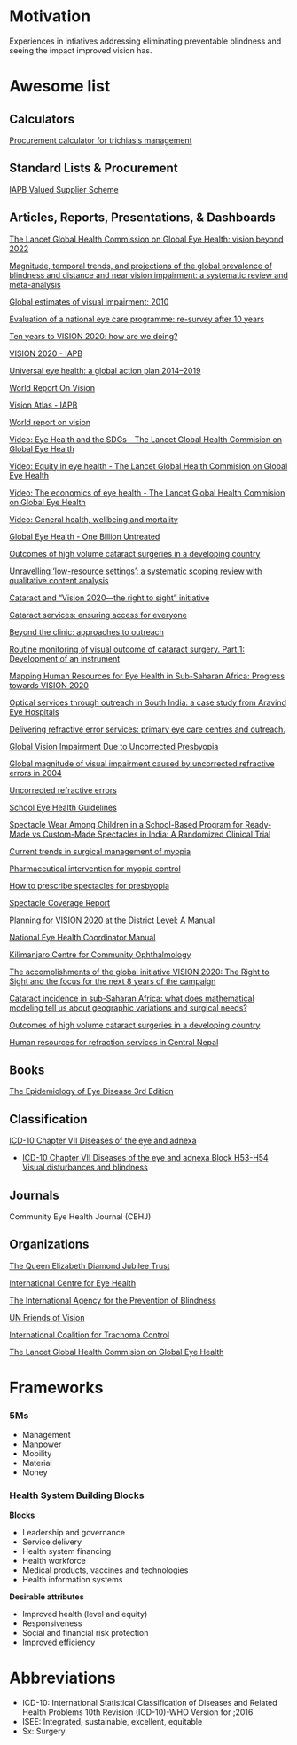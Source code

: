# Motivation
Experiences in intiatives addressing eliminating preventable blindness and seeing the impact improved vision has.

# Awesome list
## Calculators
[Procurement calculator for trichiasis management](https://www.trachomacoalition.org/resources/procurement-calculator-trichiasis-management)

## Standard Lists & Procurement
[IAPB Valued Supplier Scheme](https://valuedsupplier.iapb.org/)

## Articles, Reports, Presentations, & Dashboards
[The Lancet Global Health Commission on Global Eye Health: vision beyond 2022](https://www.thelancet.com/journals/langlo/article/PIIS2214-109X(20)30488-5/fulltext)

[Magnitude, temporal trends, and projections of the global prevalence of blindness and distance and near vision impairment: a systematic review and meta-analysis](https://www.thelancet.com/journals/langlo/article/PIIS2214-109X(17)30293-0/fulltext)

[Global estimates of visual impairment: 2010](https://pubmed.ncbi.nlm.nih.gov/22133988/)

[Evaluation of a national eye care programme: re-survey after 10 years](https://bjo.bmj.com/content/84/9/948)

[Ten years to VISION 2020: how are we doing?](https://www.ncbi.nlm.nih.gov/pmc/articles/PMC3033617/)

[VISION 2020 - IAPB](https://www.iapb.org/about/history/vision-2020/)

[Universal eye health: a global action plan 2014–2019](https://www.who.int/publications/i/item/universal-eye-health-a-global-action-plan-2014-2019)

[World Report On Vision](https://www.iapb.org/advocate/eye-health-and-universal-health-coverage/world-report-on-vision/)

[Vision Atlas - IAPB](https://www.iapb.org/learn/vision-atlas/)

[World report on vision](https://www.who.int/publications/i/item/9789241516570)

[Video: Eye Health and the SDGs - The Lancet Global Health Commision on Global Eye Health](https://globaleyehealthcommission.org/commentary/video-eye-health-and-the-sdgs)

[Video: Equity in eye health - The Lancet Global Health Commision on Global Eye Health](https://globaleyehealthcommission.org/commentary/video-equality-in-eye-health/)

[Video: The economics of eye health - The Lancet Global Health Commision on Global Eye Health](https://globaleyehealthcommission.org/commentary/video-the-economics-of-eye-health/)

[Video: General health, wellbeing and mortality](https://globaleyehealthcommission.org/commentary/video-general-health-wellbeing-and-mortality/)

[Global Eye Health - One Billion Untreated](https://www.youtube.com/watch?v=5jgRMTyCG_M)

[Outcomes of high volume cataract surgeries in a developing country](https://www.ncbi.nlm.nih.gov/pmc/articles/PMC1772816/)

[Unravelling ‘low-resource settings’: a systematic scoping review with qualitative content analysis](https://gh.bmj.com/content/6/6/e005190)

[Cataract and “Vision 2020—the right to sight” initiative](https://bjo.bmj.com/content/85/6/635)

[Cataract services: ensuring access for everyone](https://www.ncbi.nlm.nih.gov/pmc/articles/PMC4069773/)

[Beyond the clinic: approaches to outreach](https://www.ncbi.nlm.nih.gov/pmc/articles/PMC1705639/)

[Routine monitoring of visual outcome of cataract surgery. Part 1: Development of an instrument](https://bjo.bmj.com/content/89/1/45)

[Mapping Human Resources for Eye Health in Sub-Saharan Africa: Progress towards VISION 2020](https://www.iapb.org/learn/resources/mapping-human-resources-for-eye-health-in-sub-saharan-africa-progress-towards-vision-2020/)

[Optical services through outreach in South India: a case study from Aravind Eye Hospitals](https://www.ncbi.nlm.nih.gov/pmc/articles/PMC1705643/)

[Delivering refractive error services: primary eye care centres and outreach.](https://www.cehjournal.org/wp-content/uploads/download/ceh_20_63_042.pdf)

[Global Vision Impairment Due to Uncorrected Presbyopia](https://jamanetwork.com/journals/jamaophthalmology/fullarticle/420914)

[Global magnitude of visual impairment caused by uncorrected refractive errors in 2004](https://www.who.int/bulletin/volumes/86/1/07-041210.pdf)

[Uncorrected refractive errors](https://journals.lww.com/ijo/Fulltext/2012/60050/Uncorrected_refractive_errors.18.aspx)

[School Eye Health Guidelines](https://www.iapb.org/learn/resources/school-eye-health-guidelines/)

[Spectacle Wear Among Children in a School-Based Program for Ready-Made vs Custom-Made Spectacles in India: A Randomized Clinical Trial](https://jamanetwork.com/journals/jamaophthalmology/fullarticle/2618257)

[Current trends in surgical management of myopia](https://www.ncbi.nlm.nih.gov/pmc/articles/PMC6688407)

[Pharmaceutical intervention for myopia control](https://www.ncbi.nlm.nih.gov/pmc/articles/PMC3023964/)

[How to prescribe spectacles for presbyopia](https://www.ncbi.nlm.nih.gov/pmc/articles/PMC1705655/)

[Spectacle Coverage Report](https://www.iapb.org/learn/resources/spectacle-coverage-report/)

[Planning for VISION 2020 at the District Level: A Manual](https://www.iapb.org/learn/resources/planning-for-vision-2020-at-the-district-level-a-manual/)

[National Eye Health Coordinator Manual](https://www.iapb.org/learn/resources/national-eye-health-coordinator-manual/)

[Kilimanjaro Centre for Community Ophthalmology](https://www.kcco.net/resources/manuals-reports/)

[The accomplishments of the global initiative VISION 2020: The Right to Sight and the focus for the next 8 years of the campaign](https://www.ncbi.nlm.nih.gov/pmc/articles/PMC3491262/?report=classic)

[Cataract incidence in sub-Saharan Africa: what does mathematical modeling tell us about geographic variations and surgical needs?](https://pubmed.ncbi.nlm.nih.gov/24070099/)

[Outcomes of high volume cataract surgeries in a developing country](https://www.ncbi.nlm.nih.gov/pmc/articles/PMC1772816/)

[Human resources for refraction services in Central Nepal](https://www.tandfonline.com/doi/abs/10.1111/cxo.12286)

## Books
[The Epidemiology of Eye Disease 3rd Edition](https://www.worldscientific.com/worldscibooks/10.1142/p742)

## Classification
[ICD-10 Chapter VII Diseases of the eye and adnexa](https://icd.who.int/browse10/2016/en#/VII)
- [ICD-10 Chapter VII Diseases of the eye and adnexa Block H53-H54 Visual disturbances and blindness](https://icd.who.int/browse10/2016/en#/H53-H54)

## Journals
Community Eye Health Journal (CEHJ)

## Organizations
[The Queen Elizabeth Diamond Jubilee Trust](https://www.jubileetribute.org/)

[International Centre for Eye Health](https://iceh.lshtm.ac.uk/)

[The International Agency for the Prevention of Blindness](https://www.iapb.org/)

[UN Friends of Vision](https://www.iapb.org/advocate/eye-health-and-sdgs/un-friends-of-vision)

[International Coalition for Trachoma Control](https://www.trachomacoalition.org/)

[The Lancet Global Health Commision on Global Eye Health](https://globaleyehealthcommission.org/)


# Frameworks
### **5Ms**
- Management
- Manpower
- Mobility
- Material
- Money

### Health System Building Blocks
**Blocks**
- Leadership and governance
- Service delivery
- Health system financing
- Health workforce
- Medical products, vaccines and technologies
- Health information systems

**Desirable attributes**
- Improved health (level and equity)
- Responsiveness
- Social and financial risk protection
- Improved efficiency

# Abbreviations
- ICD-10: International Statistical Classification of Diseases and Related Health Problems 10th Revision (ICD-10)-WHO Version for ;2016
- ISEE: Integrated, sustainable, excellent, equitable 
- Sx: Surgery
